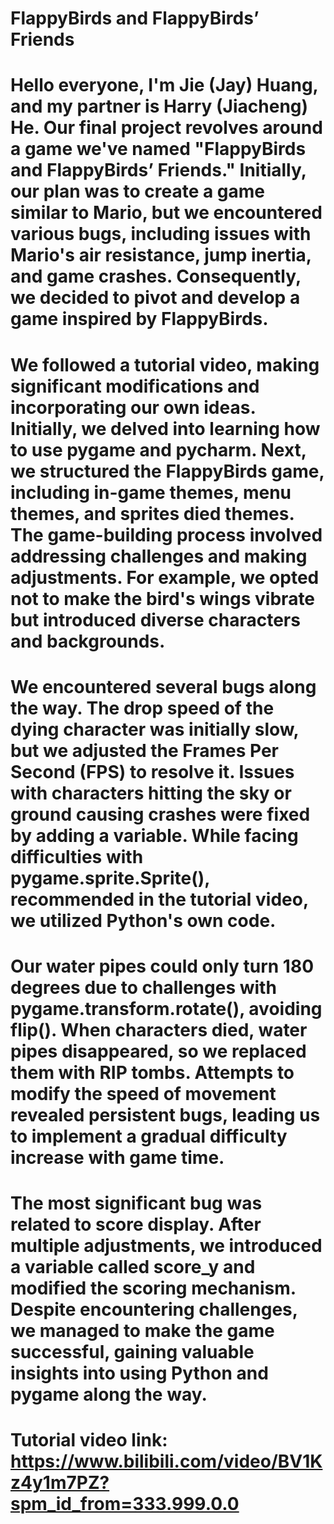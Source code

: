 # FlappyBirds and FlappyBirds’ Friends
# Hello everyone, I'm Jie (Jay) Huang, and my partner is Harry (Jiacheng) He. Our final project revolves around a game we've named "FlappyBirds and FlappyBirds’ Friends." Initially, our plan was to create a game similar to Mario, but we encountered various bugs, including issues with Mario's air resistance, jump inertia, and game crashes. Consequently, we decided to pivot and develop a game inspired by FlappyBirds.
# We followed a tutorial video, making significant modifications and incorporating our own ideas. Initially, we delved into learning how to use pygame and pycharm. Next, we structured the FlappyBirds game, including in-game themes, menu themes, and sprites died themes. The game-building process involved addressing challenges and making adjustments. For example, we opted not to make the bird's wings vibrate but introduced diverse characters and backgrounds.
# We encountered several bugs along the way. The drop speed of the dying character was initially slow, but we adjusted the Frames Per Second (FPS) to resolve it. Issues with characters hitting the sky or ground causing crashes were fixed by adding a variable. While facing difficulties with pygame.sprite.Sprite(), recommended in the tutorial video, we utilized Python's own code.
# Our water pipes could only turn 180 degrees due to challenges with pygame.transform.rotate(), avoiding flip(). When characters died, water pipes disappeared, so we replaced them with RIP tombs. Attempts to modify the speed of movement revealed persistent bugs, leading us to implement a gradual difficulty increase with game time.
# The most significant bug was related to score display. After multiple adjustments, we introduced a variable called score_y and modified the scoring mechanism. Despite encountering challenges, we managed to make the game successful, gaining valuable insights into using Python and pygame along the way.
# Tutorial video link: https://www.bilibili.com/video/BV1Kz4y1m7PZ?spm_id_from=333.999.0.0
